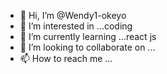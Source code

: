 - 👋 Hi, I’m @Wendy1-okeyo
- 👀 I’m interested in ...coding
- 🌱 I’m currently learning ...react js
- 💞️ I’m looking to collaborate on ...
- 📫 How to reach me ...

<!---
Wendy1-okeyo/Wendy1-okeyo is a ✨ special ✨ repository because its `README.md` (this file) appears on your GitHub profile.
You can click the Preview link to take a look at your changes.
--->
